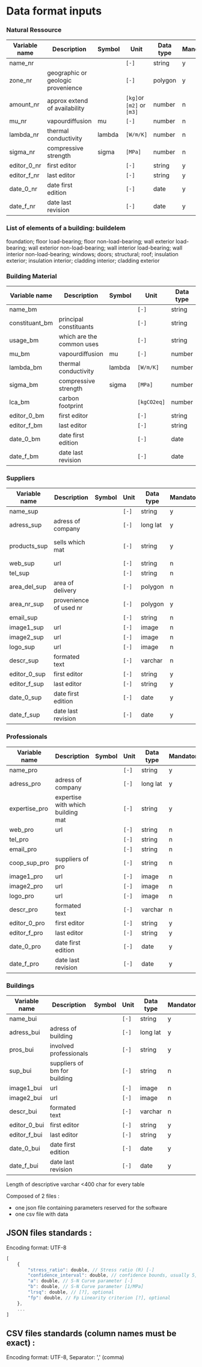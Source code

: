 # Data format inputs

### Natural Ressource
| Variable name     | Description                     | Symbol    | Unit    | Data type | Mandatory |Reference|Range
| ----------------- | ------------------------------- | --------- | ------- | --------- | --------- |---|---|
| name_nr    |                     |          | `[-]`   | string  | y         ||
| zone_nr | geographic or geologic provenience    |          | `[-]`   | polygon     | y         |
| amount_nr  | approx extend of availability  |  | `[kg]`or `[m2]` or `[m3]`  |number | n         | 
| mu_nr | vapourdiffusion | mu | `[-]`   | number    |     n      ||1-inf
| lambda_nr | thermal conductivity |lambda  | `[W/m/K]`   |  number   |         n  | | 0-10
|sigma_nr| compressive strength|sigma |  `[MPa]` |number | n | |
|editor_0_nr| first editor| |  `[-]` |string | y | |
|editor_f_nr| last editor| |  `[-]` |string | y | |
|date_0_nr| date first edition| |  `[-]` |date | y | |
|date_f_nr| date last revision| |  `[-]` |date | y | |

### List of elements of a building: buildelem
foundation;
floor load-bearing;
floor non-load-bearing;
wall exterior load-bearing;
wall exterior non-load-bearing;
wall interior load-bearing;
wall interior non-load-bearing;
windows;
doors;
structural;
roof;
insulation exterior;
insulation interior;
cladding interior;
cladding exterior

### Building Material
| Variable name     | Description                     | Symbol    | Unit    | Data type | Mandatory |Reference|Range
| ----------------- | ------------------------------- | --------- | ------- | --------- | --------- |---|---|
| name_bm    |                     |          | `[-]`   | string  | y         ||
| constituant_bm | principal constituants   |          | `[-]`   | string     | y         |<>name_nr| 0-3
| usage_bm  | which are the common uses  |  | `[-]`  |string | y         | <>buildelem|0-3
| mu_bm | vapourdiffusion | mu | `[-]`   | number    |     n      ||1-inf
| lambda_bm | thermal conductivity |lambda  | `[W/m/K]`   |  number   |         n  | | 0-10
|sigma_bm| compressive strength|sigma |  `[MPa]` |number | n | |
|lca_bm| carbon footprint| |  `[kgCO2eq]` |number | n | |
|editor_0_bm| first editor| |  `[-]` |string | y | |
|editor_f_bm| last editor| |  `[-]` |string | y | |
|date_0_bm| date first edition| |  `[-]` |date | y | |
|date_f_bm| date last revision| |  `[-]` |date | y | |

### Suppliers
| Variable name     | Description                     | Symbol    | Unit    | Data type | Mandatory |Reference|
| ----------------- | ------------------------------- | --------- | ------- | --------- | --------- |---|
| name_sup    |                     |          | `[-]`   | string  | y         |
| adress_sup | adress of company    |          | `[-]`   | long lat     | y         |
| products_sup  | sells which mat  |  | `[-]`   |string | y         | <>name_bm and/or <>name_nr
| web_sup | url |  | `[-]`   | string    |     n      |
| tel_sup |  |  | `[-]`   |  string   |         n  | |
|area_del_sup| area of delivery| |  `[-]` |polygon | n | |
|area_nr_sup| provenience of used nr| |  `[-]` |polygon | y | |
|email_sup| | |  `[-]` |string | n | |
|image1_sup| url| |`[-]`|image|n|
|image2_sup| url ||`[-]`|image|n|
|logo_sup| url ||`[-]`|image|n|
|descr_sup| formated text||`[-]`| varchar |n|
|editor_0_sup| first editor| |  `[-]` |string | y | |
|editor_f_sup| last editor| |  `[-]` |string | y | |
|date_0_sup| date first edition| |  `[-]` |date | y | |
|date_f_sup| date last revision| |  `[-]` |date | y | |

### Professionals
| Variable name     | Description                     | Symbol    | Unit    | Data type | Mandatory |Reference|
| ----------------- | ------------------------------- | --------- | ------- | --------- | --------- |---|
| name_pro    |                     |          | `[-]`   | string  | y         |
| adress_pro | adress of company    |          | `[-]`   | long lat     | y         |
| expertise_pro  | expertise with which building mat  |  | `[-]`   |string | y         | <>name_bm and/or <>name_nr
| web_pro | url |  | `[-]`   | string    |     n      |
| tel_pro |  |  | `[-]`   |  string   |         n  | |
|email_pro| | |  `[-]` |string | n | |
|coop_sup_pro|suppliers of pro | |`[-]` | string| n | <> name_sup
|image1_pro| url| |`[-]`|image|n|
|image2_pro| url ||`[-]`|image|n|
|logo_pro| url ||`[-]`|image|n|
|descr_pro| formated text||`[-]`| varchar |n|
|editor_0_pro| first editor| |  `[-]` |string | y | |
|editor_f_pro| last editor| |  `[-]` |string | y | |
|date_0_pro| date first edition| |  `[-]` |date | y | |
|date_f_pro| date last revision| |  `[-]` |date | y | |

### Buildings
| Variable name     | Description                     | Symbol    | Unit    | Data type | Mandatory |Reference|
| ----------------- | ------------------------------- | --------- | ------- | --------- | --------- |---|
| name_bui    |                     |          | `[-]`   | string  | y         |
| adress_bui | adress of building   |          | `[-]`   | long lat     | y         |
| pros_bui  | involved professionals  |  | `[-]`   |string | y         | <>name_pro
|sup_bui|suppliers of bm for building | |`[-]` | string| n | <> name_sup
|image1_bui| url| |`[-]`|image|n|
|image2_bui| url ||`[-]`|image|n|
|descr_bui| formated text||`[-]`| varchar |n|
|editor_0_bui| first editor| |  `[-]` |string | y | |
|editor_f_bui| last editor| |  `[-]` |string | y | |
|date_0_bui| date first edition| |  `[-]` |date | y | |
|date_f_bui| date last revision| |  `[-]` |date | y | |

Length of descriptive varchar <400 char for every table





Composed of 2 files :
- one json file containing parameters reserved for the software
- one csv file with data
 ## JSON files standards :
Encoding format: UTF-8
```javascript
[
	{
		"stress_ratio": double, // Stress ratio (R) [-]
		"confidence_interval": double, // confidence bounds, usually 5, 95% (rsql) [-]
		"a": double, // S-N Curve parameter [-]
		"b": double, // S-N Curve parameter [1/MPa]
		"lrsq": double, // [?], optional
		"fp": double, // Fp Linearity criterion [?], optional
	},
	...
]
```
## CSV files standards (column names must be exact) :
Encoding format: UTF-8, Separator: ',' (comma)
